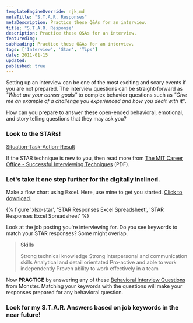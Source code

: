 ```yaml
---
templateEngineOverride: njk,md
metaTitle: "S.T.A.R. Responses" 
metaDescription: Practice these Q&As for an interview.
title: "S.T.A.R. Response" 
description: Practice these Q&As for an interview.
featuredImg:
subHeading: Practice these Q&As for an interview.
tags: ['Interview', 'Star', 'Tips']
date: 2011-01-15
updated:
published: true
---
```


<div class="col-start-3 col-end-9">

Setting up an interview can be one of the most exciting and scary events if you are not prepared. The interview questions can be straight-forward as _"What are your career goals"_ to complex behavior questions such as _"Give me an example of a challenge you experienced and how you dealt with it"_.

How can you prepare to answer these open-ended behavioral, emotional, and story telling questions that they may ask you?

### Look to the STARs!

[Situation-Task-Action-Result](http://en.wikipedia.org/wiki/Situation,_Task,_Action,_Result)

If the STAR technique is new to you, then read more from [The MIT Career Office - Successful Interviewing Techniques](http://web.mit.edu/career/www/workshops/interviewing.pdf) (PDF).

### Let's take it one step further for the digitally inclined.

Make a flow chart using Excel. Here, use mine to get you started. [Click to download](https://res.cloudinary.com/conrmahr/raw/upload/v1653344525/conormeagher.com/hireconor-star.xlsx).

{% figure 'xlsx-star', 'STAR Responses Excel Spreadsheet', 'STAR Responses Excel Spreadsheet' %}

Look at the job posting you're interviewing for. Do you see keywords to match your STAR responses? Some might overlap.

> **Skills**
> 
> Strong technical knowledge Strong interpersonal and communication skills Analytical and detail orientated Pro-active and able to work independently Proven ability to work effectively in a team

Now **PRACTICE** by answering any of these [Behavioral Interview Questions](http://career-advice.monster.com/job-interview/interview-questions/100-potential-interview-questions/article.aspx) from Monster. Matching your keywords with the questions will make your responses prepared for any behavioral question.

### Look for my S.T.A.R. Answers based on job keywords in the near future!

</div>
